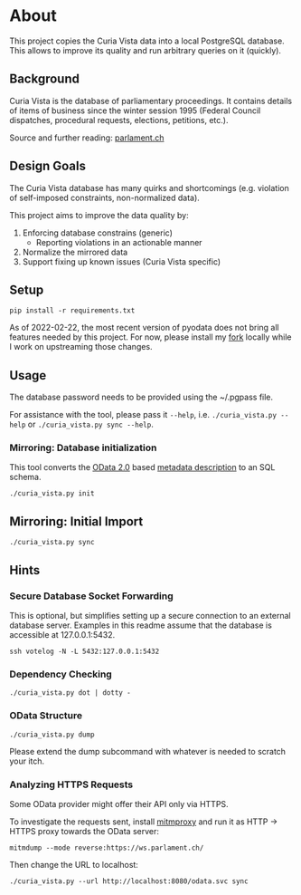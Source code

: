 # About

This project copies the Curia Vista data into a local PostgreSQL database. This allows to improve its quality and run
arbitrary queries on it (quickly).

## Background

Curia Vista is the database of parliamentary proceedings. It contains details of items of business since the winter
session 1995 (Federal Council dispatches, procedural requests, elections, petitions, etc.).

Source and further reading: [parlament.ch](https://www.parlament.ch/en/ratsbetrieb/curia-vista)

## Design Goals

The Curia Vista database has many quirks and shortcomings (e.g. violation of self-imposed constraints, non-normalized
data).

This project aims to improve the data quality by:

1) Enforcing database constrains (generic)
   - Reporting violations in an actionable manner
2) Normalize the mirrored data 
3) Support fixing up known issues (Curia Vista specific)

## Setup

```console
pip install -r requirements.txt
```

As of 2022-02-22, the most recent version of pyodata does not bring all features needed by this project.
For now, please install my [fork][pyodata_fork] locally while I work on upstreaming those changes.

[pyodata_fork]: https://github.com/rettichschnidi/python-pyodata/releases/tag/rs%2Fcuria-vista-needs-v9

## Usage

The database password needs to be provided using the ~/.pgpass file.

For assistance with the tool, please pass it `--help`, i.e. `./curia_vista.py --help` or `./curia_vista.py sync --help`.

### Mirroring: Database initialization

This tool converts the [OData 2.0](https://www.odata.org/documentation/odata-version-2-0/) based
[metadata description](https://ws.parlament.ch/OData.svc/$metadata) to an SQL schema.

```console
./curia_vista.py init
```

## Mirroring: Initial Import

```console
./curia_vista.py sync
```

## Hints

### Secure Database Socket Forwarding

This is optional, but simplifies setting up a secure connection to an external database server. Examples in this readme
assume that the database is accessible at 127.0.0.1:5432.

```console
ssh votelog -N -L 5432:127.0.0.1:5432
```

### Dependency Checking

```console
./curia_vista.py dot | dotty -
```

### OData Structure

```console
./curia_vista.py dump
```

Please extend the dump subcommand with whatever is needed to scratch your itch.

### Analyzing HTTPS Requests

Some OData provider might offer their API only via HTTPS.

To investigate the requests sent, install [mitmproxy](https://mitmproxy.org/) and run it as HTTP -> HTTPS proxy towards
the OData server:

```console
mitmdump --mode reverse:https://ws.parlament.ch/
```

Then change the URL to localhost:

```console
./curia_vista.py --url http://localhost:8080/odata.svc sync
```
